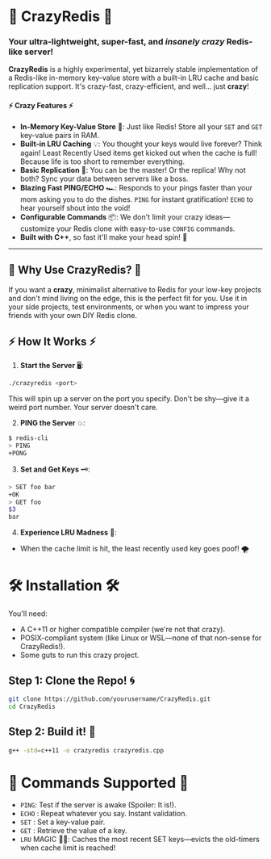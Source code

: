 # 🚀 **CrazyRedis** 🚀

### Your ultra-lightweight, super-fast, and *insanely crazy* Redis-like server! 

**CrazyRedis** is a highly experimental, yet bizarrely stable implementation of a Redis-like in-memory key-value store with a built-in LRU cache and basic replication support. It's crazy-fast, crazy-efficient, and well... just **crazy**!

#### ⚡ **Crazy Features** ⚡
- **In-Memory Key-Value Store** 🧠: Just like Redis! Store all your `SET` and `GET` key-value pairs in RAM.
- **Built-in LRU Caching** 💡: You thought your keys would live forever? Think again! Least Recently Used items get kicked out when the cache is full! Because life is too short to remember everything.
- **Basic Replication** 👥: You can be the master! Or the replica! Why not both? Sync your data between servers like a boss.
- **Blazing Fast PING/ECHO** 🏎️: Responds to your pings faster than your mom asking you to do the dishes. `PING` for instant gratification! `ECHO` to hear yourself shout into the void!
- **Configurable Commands** 📦: We don't limit your crazy ideas—customize your Redis clone with easy-to-use `CONFIG` commands. 
- **Built with C++**, so fast it'll make your head spin! 💨

---

## 🤯 **Why Use CrazyRedis?** 🤯

If you want a **crazy**, minimalist alternative to Redis for your low-key projects and don't mind living on the edge, this is the perfect fit for you. Use it in your side projects, test environments, or when you want to impress your friends with your own DIY Redis clone.

## ⚡ **How It Works** ⚡

1. **Start the Server** 🖥️:
```bash
./crazyredis <port>
```
This will spin up a server on the port you specify. Don't be shy—give it a weird port number. Your server doesn't care.

2. **PING the Server** 💥:
```bash
$ redis-cli
> PING
+PONG
```
3. **Set and Get Keys** 🗝️:
```bash
> SET foo bar
+OK
> GET foo
$3
bar
```
4. **Experience LRU Madness** 🧠:
- When the cache limit is hit, the least recently used key goes poof! 🌪️

# 🛠️ Installation 🛠️
You'll need:

- A C++11 or higher compatible compiler (we're not that crazy).
- POSIX-compliant system (like Linux or WSL—none of that non-sense for CrazyRedis!).
- Some guts to run this crazy project.

## Step 1: Clone the Repo! 🌀
```bash
git clone https://github.com/yourusername/CrazyRedis.git
cd CrazyRedis
```
## Step 2: Build it! 🔨
```bash
g++ -std=c++11 -o crazyredis crazyredis.cpp
```
# 🤖 Commands Supported 🤖
- `PING`: Test if the server is awake (Spoiler: It is!).
- `ECHO` <message>: Repeat whatever you say. Instant validation.
- `SET` <key> <value>: Set a key-value pair.
- `GET` <key>: Retrieve the value of a key.
- `LRU` MAGIC 🧙‍♂️: Caches the most recent SET keys—evicts the old-timers when cache limit is reached!
